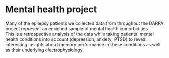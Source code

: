# Mental health project

Many of the epilepsy patients we collected data from throughout the DARPA project represent an enriched sample of mental health comorbidities.  
This is a retrospective analysis of the data while taking patients' mental health conditions into account (depression, anxiety, PTSD) to reveal interesting insights about memory performance in these conditions as well as their underlying electrophysiology.
